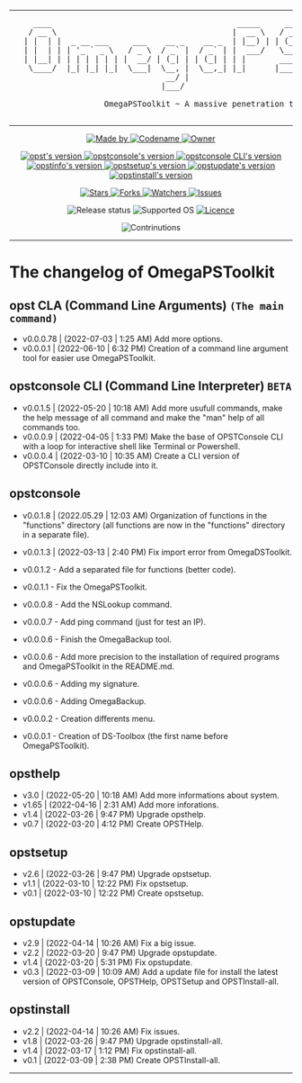 <!--

#---[Metadata]--------------------------------------------------------------#
#  Filename ~ CHANGLOG.MD                [Update: 2022-07-22 | 10:43 - PM]  #
#---[Info]------------------------------------------------------------------#
#  {The OmegaPSToolkit is a product of PSociety™ by MyMeepSQL}              #
#                                                                           #
#  All change of wich 'opst' commands                                       #
#                                                                           #
#  Language  ~  Markdown                                                    #
#---[Author]----------------------------------------------------------------#
#  Thomas Pellissier ~ @MyMeepSQL / @th300905                               #
#  Copyright (C) 2022 - © PSociety™, All rights reserved                    #
#---[Operating System]------------------------------------------------------#
#  Developed for linux                                                      #
#---[Licence]---------------------------------------------------------------#
#  GNU General Public License v3.0                                          #
#  -------------------------------                                          #
#                                                                           #
#  This program is free software; you can redistribute it and/or modify     #
#  it under the terms of the GNU General Public License as published by     #
#  the Free Software Foundation; either version 2 of the License, or        #
#  (at your option) any later version.                                      #
#                                                                           #
#  This program is distributed in the hope that it will be useful,          #
#  but WITHOUT ANY WARRANTY; without even the implied warranty of           #
#  MERCHANTABILITY or FITNESS FOR A PARTICULAR PURPOSE. See the             #
#  GNU General Public License for more details.                             #
#                                                                           #
#  You should have received a copy of the GNU General Public License along  #
#  with this program; if not, write to the Free Software Foundation, Inc.,  #
#  51 Franklin Street, Fifth Floor, Boston, MA 02110-1301 USA.              #
#---------------------------------------------------------------------------#

-->

----
 <pre>     ____                                       _____     _____   _______                _   _   _   
    / __ \                                     |  __ \   / ____| |__   __|              | | (_) | |  
   | |  | |  _ __ ___     ___    __ _    __ _  | |__) | | (___      | |   ___     ___   | |  _  | |_ 
   | |  | | | '_ ` _ \   / _ \  / _` |  / _` | |  ___/   \___ \     | |  / _ \   / _ \  | | | | | __|
   | |__| | | | | | | | |  __/ | (_| | | (_| | | |       ____) |    | | | (_) | | (_) | | | | | | |_ 
    \____/  |_| |_| |_|  \___|  \__, |  \__,_| |_|      |_____/     |_|  \___/   \___/  |_| |_|  \__|
                                 __/ |                                                                  
                                |___/    
                                
                    OmegaPSToolkit ~ A massive penetration testing toolkit for penteser

</pre>

----

<p align="center">
  <a href="https://github.com/MyMeepSQL">
    <img src="https://img.shields.io/badge/Made%20by-Thomas%20Pellissier-informational?style=for-the-badge" alt="Made by">
  </a>
  <a href="https://github.com/MyMeepSQL">
    <img src="https://img.shields.io/badge/Codename-MyMeepSQL%20/%20th300905-informational?style=for-the-badge" alt="Codename">
  </a>
  <a href="https://github.com/PentestSociety-PSociety">
    <img src="https://img.shields.io/badge/Owner-©%20PSociety™%20(MyMeepSQL)-informational?style=for-the-badge" alt="Owner">
  </a>
</p>

<p align="center">
  <a href="https://github.com/MyMeepSQL/OmegaPSToolkit/blob/main/CHANGLOG.md">
    <img src="https://img.shields.io/badge/opst%20(CLA,%20Command%20Line%20Arguments)%20(the%20main%20command)%20version-0.0.0.78-brightgreen?style=for-the-badge" alt="opst's version">
  </a>
  <a href="https://github.com/MyMeepSQL/OmegaPSToolkit/blob/main/CHANGLOG.md">
    <img src="https://img.shields.io/badge/opstconsole%20version-0.0.2.20-brightgreen?style=for-the-badge" alt="opstconsole's version">
  </a>
  <a href="https://github.com/MyMeepSQL/OmegaPSToolkit/blob/main/CHANGLOG.md">
    <img src="https://img.shields.io/badge/opstconsole_CLI%20Version%20[BETA]-v0.0.1.5-red?style=for-the-badge" alt="opstconsole CLI's version">
  </a>
  <a href="https://github.com/MyMeepSQL/OmegaPSToolkit/blob/main/CHANGLOG.md">
    <img src="https://img.shields.io/badge/opstinfo%20version-v3.0-success?style=for-the-badge" alt="opstinfo's version">
  </a>
  <a href="https://github.com/MyMeepSQL/OmegaPSToolkit/blob/main/CHANGLOG.md">
    <img src="https://img.shields.io/badge/opstsetup%20version-v2.6-success?style=for-the-badge" alt="opstsetup's version">
  </a>
  <a href="https://github.com/MyMeepSQL/OmegaPSToolkit/blob/main/CHANGLOG.md">
    <img src="https://img.shields.io/badge/opstupdate%20version-v2.9-success?style=for-the-badge" alt="opstupdate's version">
  </a>
  <a href="https://github.com/MyMeepSQL/OmegaPSToolkit/blob/main/CHANGLOG.md">
    <img src="https://img.shields.io/badge/opstinstall%20version-v2.2-success?style=for-the-badge" alt="opstinstall's version">
  </a>
</p>

<p align="center">
  <a href="https://github.com/MyMeepSQL/OmegaPSToolkit/stargazers">
    <img src="https://img.shields.io/github/stars/MyMeepSQL/OmegaPSToolkit?style=for-the-badge&color=orange" alt="Stars">
  </a>
  <a href="https://github.com/MyMeepSQL/OmegaPSToolkit/network/members">
    <img src="https://img.shields.io/github/forks/MyMeepSQL/OmegaPSToolkit?color=cyan&style=for-the-badge&color=purple" alt="Forks">
  </a>
  <a href="https://github.com/MyMeepSQL/OmegaPSToolkit/watchers">
    <img src="https://img.shields.io/github/watchers/MyMeepSQL/OmegaPSToolkit?color=cyan&style=for-the-badge&color=purple" alt="Watchers">
  </a>
  <a href="https://github.com/MyMeepSQL/OmegaPSToolkit/issues">
    <img src="https://img.shields.io/github/issues/MyMeepSQL/OmegaPSToolkit?color=red&style=for-the-badge" alt="Issues">
  </a>
</p>

<p align="center">
 <img src="https://img.shields.io/badge/Release%20 status-In%20Development-yellow?style=for-the-badge" alt="Release status">
 <img src="https://img.shields.io/badge/Supported%20OS-Linux-brightgreen?style=for-the-badge" alt="Supported OS">
 <a href="https://github.com/MyMeepSQL/OmegaPSToolkit/blob/test_v1/LICENSE">
   <img src="https://img.shields.io/badge/Licence-GNU%20GPL--3.0-important?style=for-the-badge" alt="Licence">
 </a>
</p>

<p align="center">
  <img src="https://img.shields.io/badge/Contributions-Open%20!-yellow?style=for-the-badge" alt="Contrinutions">
</p>

----

 # The changelog of OmegaPSToolkit
 ## **opst CLA (Command Line Arguments)** ```(The main command)```
 * v0.0.0.78  |   (2022-07-03 | 1:25  AM)        Add more options.
 * v0.0.0.1   |   (2022-06-10 | 6:32  PM)        Creation of a command line argument tool for easier use OmegaPSToolkit.

 ## **opstconsole CLI (Command Line Interpreter)** ```BETA```
 * v0.0.1.5   |   (2022-05-20 | 10:18 AM)        Add more usufull commands, make the help message of all command and make the "man" help of all commands too.
 * v0.0.0.9   |   (2022-04-05 | 1:33  PM)        Make the base of OPSTConsole CLI with a loop for interactive shell like Terminal or Powershell.
 * v0.0.0.4   |   (2022-03-10 | 10:35 AM)        Create a CLI version of OPSTConsole directly include into it.
 
 ## **opstconsole**
 * v0.0.1.8   |   (2022.05.29 | 12:03 AM)        Organization of functions in the "functions" directory (all functions are now in the "functions" directory in a separate file).

 * v0.0.1.3   |   (2022-03-13 | 2:40  PM)        Fix import error from OmegaDSToolkit.
 
 * v0.0.1.2  -  Add a separated file for functions (better code).
 
 * v0.0.1.1  -  Fix the OmegaPSToolkit.
 
 * v0.0.0.8  -  Add the NSLookup command.
 
 * v0.0.0.7  -  Add ping command (just for test an IP).
 
 * v0.0.0.6  -  Finish the OmegaBackup tool.
 
 * v0.0.0.6  -  Add more precision to the installation of required programs and OmegaPSToolkit in the README.md.
 
 * v0.0.0.6  -  Adding my signature.
 
 * v0.0.0.6  -  Adding OmegaBackup.
 
 * v0.0.0.2  -  Creation differents menu.
 
 * v0.0.0.1  -  Creation of DS-Toolbox (the first name before OmegaPSToolkit).
 
 ## **opsthelp**
 * v3.0       |   (2022-05-20 | 10:18 AM)        Add more informations about system.
 * v1.65      |   (2022-04-16 | 2:31  AM)        Add more inforations.
 * v1.4       |   (2022-03-26 | 9:47  PM)        Upgrade opsthelp.
 * v0.7       |   (2022-03-20 | 4:12  PM)        Create OPSTHelp.
 
 ## **opstsetup**
 * v2.6       |   (2022-03-26 | 9:47  PM)        Upgrade opstsetup.
 * v1.1       |   (2022-03-10 | 12:22 PM)        Fix opstsetup.
 * v0.1       |   (2022-03-10 | 12:22 PM)        Create opstsetup.
 
 ## **opstupdate**
 * v2.9       |   (2022-04-14 | 10:26 AM)        Fix a big issue.
 * v2.2       |   (2022-03-20 | 9:47  PM)        Upgrade opstupdate.
 * v1.4       |   (2022-03-20 | 5:31  PM)        Fix opstupdate.
 * v0.3       |   (2022-03-09 | 10:09 AM)        Add a update file for install the latest version of OPSTConsole, OPSTHelp, OPSTSetup and OPSTInstall-all.
 
 ## **opstinstall**
 * v2.2       |   (2022-04-14 | 10:26 AM)        Fix issues.
 * v1.8       |   (2022-03-26 | 9:47  PM)        Upgrade opstinstall-all.
 * v1.4       |   (2022-03-17 | 1:12  PM)        Fix opstinstall-all.
 * v0.1       |   (2022-03-09 | 2:38  PM)        Create OPSTInstall-all.

----
